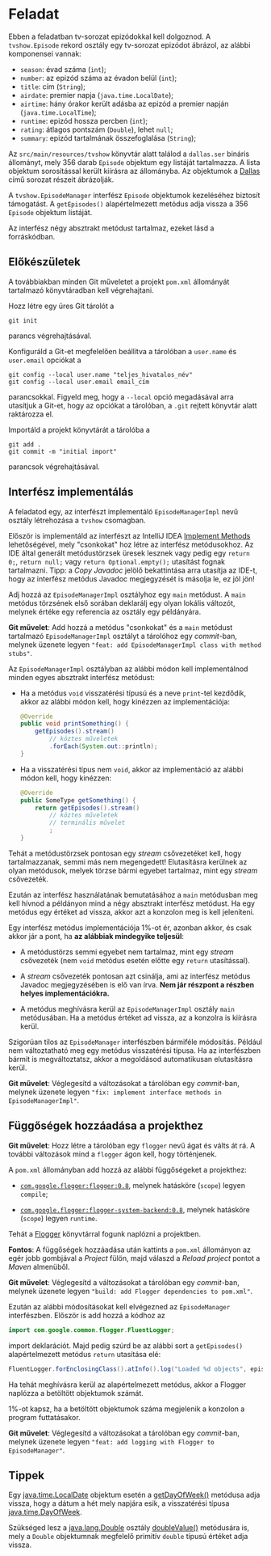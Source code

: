 # Feladat

Ebben a feladatban tv-sorozat epizódokkal kell dolgoznod. A `tvshow.Episode` rekord osztály egy tv-sorozat epizódot ábrázol, az alábbi komponensei vannak:

* `season`: évad száma (`int`);
* `number`: az epizód száma az évadon belül (`int`);
* `title`: cím (`String`);
* `airdate`: premier napja (`java.time.LocalDate`);
* `airtime`: hány órakor került adásba az epizód a premier napján (`java.time.LocalTime`);
* `runtime`: epizód hossza percben (`int`);
* `rating`: átlagos pontszám (`Double`), lehet `null`;
* `summary`: epizód tartalmának összefoglalása (`String`);

Az `src/main/resources/tvshow` könyvtár alatt találod a `dallas.ser` bináris állományt, mely 356 darab `Episode` objektum egy listáját tartalmazza. A lista objektum sorosítással került kiírásra az állományba. Az objektumok a [Dallas](https://www.tvmaze.com/shows/863/dallas) című sorozat részeit ábrázolják.

A `tvshow.EpisodeManager` interfész `Episode` objektumok kezeléséhez biztosít támogatást. A `getEpisodes()` alapértelmezett metódus adja vissza a 356 `Episode` objektum listáját.

Az interfész négy absztrakt metódust tartalmaz, ezeket lásd a forráskódban.

## Előkészületek

A továbbiakban minden Git műveletet a projekt `pom.xml` állományát tartalmazó könyvtáradban kell végrehajtani.

Hozz létre egy üres Git tárolót a

```shell
git init
```

parancs  végrehajtásával.

Konfiguráld a Git-et megfelelően beállítva a tárolóban a `user.name` és `user.email` opciókat a

```shell
git config --local user.name "teljes_hivatalos_név"
git config --local user.email email_cím
```

parancsokkal. Figyeld meg, hogy a `--local` opció megadásával arra utasítjuk a Git-et, hogy az opciókat a tárolóban, a `.git` rejtett könyvtár alatt raktározza el.

Importáld a projekt könyvtárát a tárolóba a

```shell
git add .
git commit -m "initial import"
```

parancsok végrehajtásával.

## Interfész implementálás

A feladatod egy, az interfészt implementáló `EpisodeManagerImpl` nevű osztály létrehozása a `tvshow` csomagban.

Először is implementáld az interfészt az IntelliJ IDEA [Implement Methods](https://www.jetbrains.com/help/idea/implementing-methods-of-an-interface.html) lehetőségével, mely "csonkokat" hoz létre az interfész metódusokhoz. Az IDE által generált metódustörzsek üresek lesznek vagy pedig egy `return 0;`, `return null;` vagy `return Optional.empty();` utasítást fognak tartalmazni. Tipp: a _Copy Javadoc_ jelölő bekattintása arra utasítja az IDE-t, hogy az interfész metódus Javadoc megjegyzését is másolja le, ez jól jön!

Adj hozzá az `EpisodeManagerImpl` osztályhoz egy `main` metódust. A `main` metódus törzsének első sorában deklarálj egy olyan lokális változót, melynek értéke egy referencia az osztály egy példányára.

**Git művelet**: Add hozzá a metódus "csonkokat" és a `main` metódust tartalmazó `EpisodeManagerImpl` osztályt a tárolóhoz egy _commit_-ban, melynek üzenete legyen `"feat: add EpisodeManagerImpl class with method stubs"`.

Az `EpisodeManagerImpl` osztályban az alábbi módon kell implementálnod minden egyes absztrakt interfész metódust:

* Ha a metódus `void` visszatérési típusú és a neve `print`-tel kezdődik, akkor az alábbi módon kell, hogy kinézzen az implementációja:

  ```java
  @Override
  public void printSomething() {
      getEpisodes().stream()
          // köztes műveletek
          .forEach(System.out::println);
  }
  ```

* Ha a visszatérési típus nem `void`, akkor az implementáció az alábbi módon kell, hogy kinézzen:

  ```java
  @Override
  public SomeType getSomething() {
      return getEpisodes().stream()
          // köztes műveletek
          // terminális művelet
          ;
  }
  ```

Tehát a metódustörzsek pontosan egy _stream_ csővezetéket kell, hogy tartalmazzanak, semmi más nem megengedett! Elutasításra kerülnek az olyan metódusok, melyek törzse bármi egyebet tartalmaz, mint egy _stream_ csővezeték.

Ezután az interfész használatának bemutatásához a `main` metódusban meg kell hívnod a példányon mind a négy absztrakt interfész metódust. Ha egy metódus egy értéket ad vissza, akkor azt a konzolon meg is kell jeleníteni.

Egy interfész metódus implementációja 1%-ot ér, azonban akkor, és csak akkor jár a pont, ha **az alábbiak mindegyike teljesül**:

* A metódustörzs semmi egyebet nem tartalmaz, mint egy _stream_ csővezeték (nem `void` metódus esetén előtte egy `return` utasítással).

* A _stream_ csővezeték pontosan azt csinálja, ami az interfész metódus Javadoc megjegyzésében is elő van írva. **Nem jár részpont a részben helyes implementációkra.**

* A metódus meghívásra kerül az `EpisodeManagerImpl` osztály `main`  metódusában. Ha a metódus értéket ad vissza, az a konzolra is kiírásra kerül.

Szigorúan tilos az `EpisodeManager` interfészben bármiféle módosítás. Például nem változtatható meg egy metódus visszatérési típusa. Ha az interfészben bármit is megváltoztatsz, akkor a megoldásod automatikusan elutasításra kerül.

**Git művelet**: Véglegesítd a változásokat a tárolóban egy _commit_-ban, melynek üzenete legyen `"fix: implement interface methods in EpisodeManagerImpl"`.

## Függőségek hozzáadása a projekthez

**Git művelet**: Hozz létre a tárolóban egy `flogger` nevű ágat és válts át rá. A további változások mind a `flogger` ágon kell, hogy történjenek.

A `pom.xml` állományban add hozzá az alábbi függőségeket a projekthez:

* [`com.google.flogger:flogger:0.8`](https://central.sonatype.com/artifact/com.google.flogger/flogger/0.8), melynek hatásköre (`scope`) legyen `compile`;

* [`com.google.flogger:flogger-system-backend:0.8`](https://central.sonatype.com/artifact/com.google.flogger/flogger-system-backend/0.8), melynek hatásköre (`scope`) legyen `runtime`.

Tehát a [Flogger](https://github.com/google/flogger) könyvtárral fogunk naplózni a projektben.

**Fontos**: A függőségek hozzáadása után kattints a `pom.xml` állományon az egér jobb gombjával a _Project_ fülön, majd válaszd a _Reload project_ pontot a _Maven_ almenüből.

**Git művelet**: Véglegesítd a változásokat a tárolóban egy _commit_-ban, melynek üzenete legyen `"build: add Flogger dependencies to pom.xml"`.

Ezután az alábbi módosításokat kell elvégezned az `EpisodeManager` interfészben. Először is add hozzá a kódhoz az

```java
import com.google.common.flogger.FluentLogger;
```

import deklarációt. Majd pedig szúrd be az alábbi sort a `getEpisodes()` alapértelmezett metódus `return` utasítása elé:

```java
FluentLogger.forEnclosingClass().atInfo().log("Loaded %d objects", episodes.size());
```

Ha tehát meghívásra kerül az alapértelmezett metódus, akkor a Flogger naplózza a betöltött objektumok számát.

1%-ot kapsz, ha a betöltött objektumok száma megjelenik a konzolon a program futtatásakor.

**Git művelet**: Véglegesítd a változásokat a tárolóban egy _commit_-ban, melynek üzenete legyen `"feat: add logging with Flogger to EpisodeManager"`.

## Tippek

Egy [java.time.LocalDate](https://docs.oracle.com/en%2Fjava%2Fjavase%2F21%2Fdocs%2Fapi%2F%2F/java.base/java/time/LocalDate.html) objektum esetén a [getDayOfWeek()](https://docs.oracle.com/en%2Fjava%2Fjavase%2F21%2Fdocs%2Fapi%2F%2F/java.base/java/time/LocalDate.html#getDayOfWeek()) metódusa adja vissza, hogy a dátum a hét mely napjára esik, a visszatérési típusa [java.time.DayOfWeek](https://docs.oracle.com/en%2Fjava%2Fjavase%2F21%2Fdocs%2Fapi%2F%2F/java.base/java/time/DayOfWeek.html).

Szükséged lesz a [java.lang.Double](https://docs.oracle.com/en%2Fjava%2Fjavase%2F21%2Fdocs%2Fapi%2F%2F/java.base/java/lang/Double.html) osztály [doubleValue()](https://docs.oracle.com/en%2Fjava%2Fjavase%2F21%2Fdocs%2Fapi%2F%2F/java.base/java/lang/Double.html#doubleValue()) metódusára is, mely a `Double` objektumnak megfelelő primitív `double` típusú értéket adja vissza.
